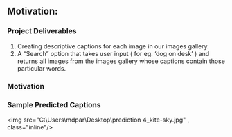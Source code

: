 ## Motivation: 



### Project Deliverables

1. Creating descriptive captions for each image in our images gallery. 
2. A “Search” option that takes user input ( for eg. ‘dog on desk’ ) and returns all images from the images gallery whose captions contain those particular words. 

### Motivation


### Sample Predicted Captions
<img src="C:\Users\mdpar\Desktop\prediction 4_kite-sky.jpg" , class="inline"/>
